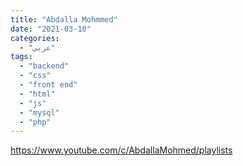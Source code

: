 ```yaml
---
title: "Abdalla Mohmmed"
date: "2021-03-10"
categories:
  - "عربي"
tags:
  - "backend"
  - "css"
  - "front end"
  - "html"
  - "js"
  - "mysql"
  - "php"
---
```


https://www.youtube.com/c/AbdallaMohmed/playlists
